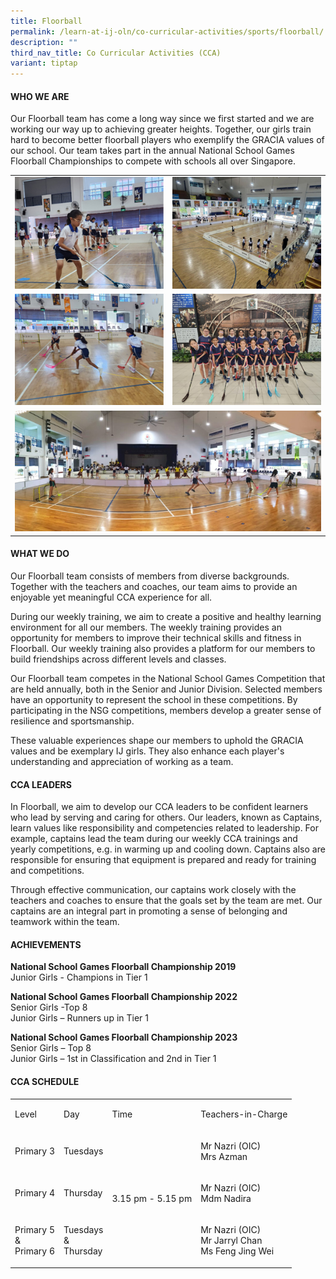 ```yaml
---
title: Floorball
permalink: /learn-at-ij-oln/co-curricular-activities/sports/floorball/
description: ""
third_nav_title: Co Curricular Activities (CCA)
variant: tiptap
---
```

<h4>WHO WE ARE</h4><p>Our Floorball team has come a long way since we first started and we are working our way up to achieving greater heights. Together, our girls train hard to become better floorball players who exemplify the GRACIA values of our school. Our team takes part in the annual National School Games Floorball Championships to compete with schools all over Singapore.</p><table><tbody><tr><td rowspan="1" colspan="1"><div class="isomer-image-wrapper"><img style="width: 100%" height="auto" width="100%" alt="" src="/images/CCAPics/Floorball1w.jpg"></div></td><td rowspan="1" colspan="1"><div class="isomer-image-wrapper"><img style="width: 100%" height="auto" width="100%" alt="" src="/images/CCAPics/Floorball2w.jpg"></div></td></tr><tr><td rowspan="1" colspan="1"><div class="isomer-image-wrapper"><img style="width: 100%" height="auto" width="100%" alt="" src="/images/CCAPics/Floorball4w.jpg"></div></td><td rowspan="1" colspan="1"><div class="isomer-image-wrapper"><img style="width: 100%" height="auto" width="100%" alt="" src="/images/CCAPics/Floorball3w.jpg"></div></td></tr><tr><td rowspan="1" colspan="2"><div class="isomer-image-wrapper"><img style="width: 100%" height="auto" width="100%" alt="" src="/images/CCAPics/Floorball5w.jpg"></div></td></tr></tbody></table><h4>WHAT WE DO</h4><p>Our Floorball team consists of members from diverse backgrounds. Together with the teachers and coaches, our team aims to provide an enjoyable yet meaningful CCA experience for all.</p><p>During our weekly training, we aim to create a positive and healthy learning environment for all our members. The weekly training provides an opportunity for members to improve their technical skills and fitness in Floorball. Our weekly training also provides a platform for our members to build friendships across different levels and classes.</p><p>Our Floorball team competes in the National School Games Competition that are held annually, both in the Senior and Junior Division. Selected members have an opportunity to represent the school in these competitions. By participating in the NSG competitions, members develop a greater sense of resilience and sportsmanship.</p><p>These valuable experiences shape our members to uphold the GRACIA values and be exemplary IJ girls. They also enhance each player's understanding and appreciation of working as a team.</p><h4>CCA LEADERS</h4><p>In Floorball, we aim to develop our CCA leaders to be confident learners who lead by serving and caring for others. Our leaders, known as Captains, learn values like responsibility and competencies related to leadership. For example, captains lead the team during our weekly CCA trainings and yearly competitions, e.g. in warming up and cooling down. Captains also are responsible for ensuring that equipment is prepared and ready for training and competitions.</p><p>Through effective communication, our captains work closely with the teachers and coaches to ensure that the goals set by the team are met. Our captains are an integral part in promoting a sense of belonging and teamwork within the team.</p><h4>ACHIEVEMENTS</h4><p><strong>National School Games Floorball Championship 2019</strong><br>Junior Girls - Champions in Tier 1</p><p><strong>National School Games Floorball Championship 2022</strong><br>Senior Girls -Top 8<br>Junior Girls – Runners up in Tier 1</p><p><strong>National School Games Floorball Championship 2023</strong><br>Senior Girls – Top 8<br>Junior Girls – 1st in Classification and 2nd in Tier 1</p><h4>CCA SCHEDULE</h4><table><tbody><tr><td rowspan="1" colspan="1"><p>Level</p></td><td rowspan="1" colspan="1"><p>Day</p></td><td rowspan="1" colspan="1"><p>Time</p></td><td rowspan="1" colspan="1"><p>Teachers-in-Charge</p></td></tr><tr><td rowspan="1" colspan="1"><p>Primary 3</p></td><td rowspan="1" colspan="1"><p>Tuesdays</p></td><td rowspan="3" colspan="1"><p>3.15 pm - 5.15 pm</p></td><td rowspan="1" colspan="1"><p>Mr Nazri (OIC)<br>Mrs Azman</p></td></tr><tr><td rowspan="1" colspan="1"><p>Primary 4</p></td><td rowspan="1" colspan="1"><p>Thursday</p></td><td rowspan="1" colspan="1"><p>Mr Nazri (OIC)<br>Mdm Nadira</p></td></tr><tr><td rowspan="1" colspan="1"><p>Primary 5<br>&amp;<br>Primary 6</p></td><td rowspan="1" colspan="1"><p>Tuesdays<br>&amp;<br>Thursday</p></td><td rowspan="1" colspan="1"><p>Mr Nazri (OIC)<br>Mr Jarryl Chan<br>Ms Feng Jing Wei</p></td></tr></tbody></table><p></p>